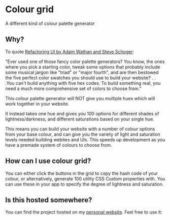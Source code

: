 # Colour grid

A different kind of colour palette generator

## Why? 

To quote [Refactoring UI by Adam Wathan and Steve Schoger](https://refactoringui.com/previews/building-your-color-palette/):

"Ever used one of those fancy color palette generators? You know, the ones where you pick a starting color, tweak some options that probably include some musical jargon like "triad" or "major fourth", and are then bestowed the five perfect color swatches you should use to build your website? . . .You can't build anything with five hex codes. To build something real, you need a much more comprehensive set of colors to choose from."

This colour palette generator will NOT give you multiple hues which will work together in your website. 

It instead takes one hue and gives you 100 options for different shades of lightness/darkness, and different saturations based on your single hue. 

This means you can build your website with a number of colour options from your base colour, and can give you the variety of light and saturation levels needed building webites and UIs. This speeds up development as you have a premade system of colours to choose from.

## How can I use colour grid?

You can either click the buttons in the grid to copy the hash code of your colour, or alternatively, generate 100 utility CSS Custom properties with. You can use these in your app to specify the degree of lightness and saturation.

## Is this hosted somewhere? 

You can find the project hosted on my [personal website](elliotclyde.nz/colour-grid). Feel free to use it: 